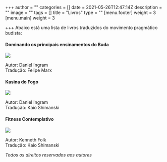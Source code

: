 +++
author = ""
categories = []
date = 2021-05-26T12:47:14Z
description = ""
image = ""
tags = []
title = "Livros"
type = ""
[menu.footer]
weight = 3
[menu.main]
weight = 3

+++
Abaixo está uma lista de livros traduzidos do movimento pragmático budista:

#### Dominando os principais ensinamentos do Buda

[![](https://m.media-amazon.com/images/I/51smEir-otL.jpg)  ](https://dpeb.netlify.app/)

Autor: Daniel Ingram  
Tradução: Felipe Marx


#### Kasina do Fogo
[![](https://assets.lulu.com/cover_thumbs/1/9/19eegdd9-front-shortedge-384.jpg)  ](https://kasinadofogo.netlify.app/)

Autor: Daniel Ingram  
Tradução: Kaio Shimanski


#### Fitness Contemplativo
[![](/images/fitness-contemplativo.png)  ](https://fitness-contemplativo.netlify.app/)

Autor: Kenneth Folk  
Tradução: Kaio Shimanski


_Todos os direitos reservados aos autores_
